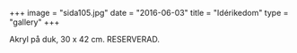 +++
image = "sida105.jpg"
date = "2016-06-03"
title = "Idérikedom"
type = "gallery"
+++

Akryl på duk, 30 x 42 cm. RESERVERAD.
<!-- sidan 105 -->
